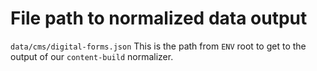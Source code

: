 # File path to normalized data output

`data/cms/digital-forms.json`
This is the path from `ENV` root to get to the output of our `content-build` normalizer.
